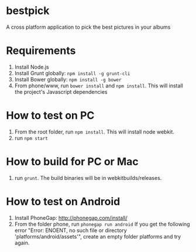 bestpick
========

A cross platform application to pick the best pictures in your albums

Requirements
============
1.  Install Node.js
1.  Install Grunt globally: `npm install -g grunt-cli`
2.  Install Bower globally: `npm install -g bower`
3.  From phone/www, run `bower install` and `npm install`. This will install the project's Javascript dependencies

How to test on PC
=================
1.  From the root folder, run `npm install`. This will install node webkit.
2.  run `npm start`

How to build for PC or Mac
==========================
1.  run `grunt`. The build binaries will be in webkitbuilds/releases.

How to test on Android
======================
1.  Install PhoneGap: http://phonegap.com/install/
2.  From the folder phone, run `phonegap run android`
If you get the following error "Error: ENOENT, no such file or directory 'platforms/android/assets'", create an empty folder platforms and try again.
